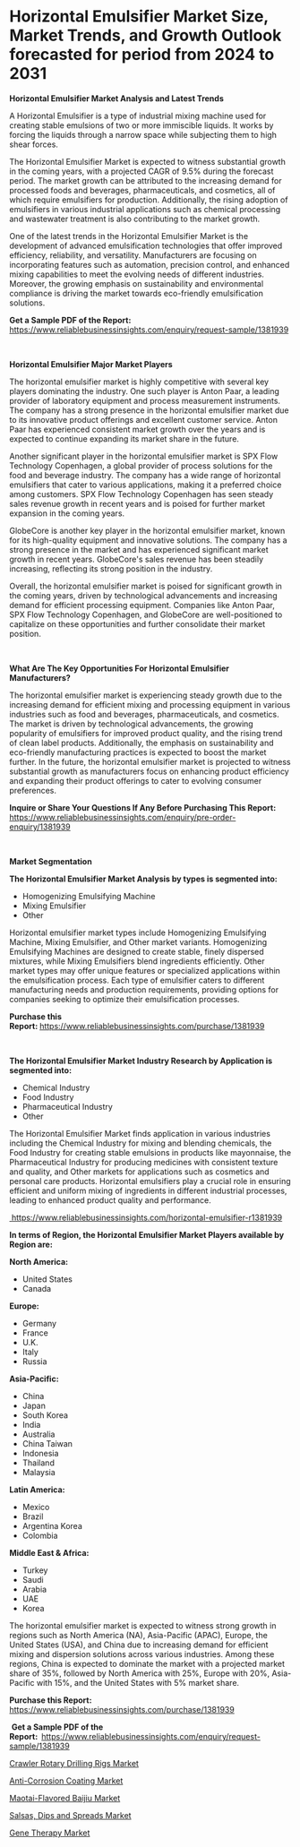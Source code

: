 <p><h1>Horizontal Emulsifier Market Size, Market Trends, and Growth Outlook forecasted for period from 2024 to 2031</h1></p><p><strong>Horizontal Emulsifier Market Analysis and Latest Trends</strong></p>
<p><p>A Horizontal Emulsifier is a type of industrial mixing machine used for creating stable emulsions of two or more immiscible liquids. It works by forcing the liquids through a narrow space while subjecting them to high shear forces.</p><p>The Horizontal Emulsifier Market is expected to witness substantial growth in the coming years, with a projected CAGR of 9.5% during the forecast period. The market growth can be attributed to the increasing demand for processed foods and beverages, pharmaceuticals, and cosmetics, all of which require emulsifiers for production. Additionally, the rising adoption of emulsifiers in various industrial applications such as chemical processing and wastewater treatment is also contributing to the market growth.</p><p>One of the latest trends in the Horizontal Emulsifier Market is the development of advanced emulsification technologies that offer improved efficiency, reliability, and versatility. Manufacturers are focusing on incorporating features such as automation, precision control, and enhanced mixing capabilities to meet the evolving needs of different industries. Moreover, the growing emphasis on sustainability and environmental compliance is driving the market towards eco-friendly emulsification solutions.</p></p>
<p><strong>Get a Sample PDF of the Report:&nbsp;</strong> <a href="https://www.reliablebusinessinsights.com/enquiry/request-sample/1381939">https://www.reliablebusinessinsights.com/enquiry/request-sample/1381939</a></p>
<p>&nbsp;</p>
<p><strong>Horizontal Emulsifier Major Market Players</strong></p>
<p><p>The horizontal emulsifier market is highly competitive with several key players dominating the industry. One such player is Anton Paar, a leading provider of laboratory equipment and process measurement instruments. The company has a strong presence in the horizontal emulsifier market due to its innovative product offerings and excellent customer service. Anton Paar has experienced consistent market growth over the years and is expected to continue expanding its market share in the future.</p><p>Another significant player in the horizontal emulsifier market is SPX Flow Technology Copenhagen, a global provider of process solutions for the food and beverage industry. The company has a wide range of horizontal emulsifiers that cater to various applications, making it a preferred choice among customers. SPX Flow Technology Copenhagen has seen steady sales revenue growth in recent years and is poised for further market expansion in the coming years.</p><p>GlobeCore is another key player in the horizontal emulsifier market, known for its high-quality equipment and innovative solutions. The company has a strong presence in the market and has experienced significant market growth in recent years. GlobeCore's sales revenue has been steadily increasing, reflecting its strong position in the industry.</p><p>Overall, the horizontal emulsifier market is poised for significant growth in the coming years, driven by technological advancements and increasing demand for efficient processing equipment. Companies like Anton Paar, SPX Flow Technology Copenhagen, and GlobeCore are well-positioned to capitalize on these opportunities and further consolidate their market position.</p></p>
<p>&nbsp;</p>
<p><strong>What Are The Key Opportunities For Horizontal Emulsifier Manufacturers?</strong></p>
<p><p>The horizontal emulsifier market is experiencing steady growth due to the increasing demand for efficient mixing and processing equipment in various industries such as food and beverages, pharmaceuticals, and cosmetics. The market is driven by technological advancements, the growing popularity of emulsifiers for improved product quality, and the rising trend of clean label products. Additionally, the emphasis on sustainability and eco-friendly manufacturing practices is expected to boost the market further. In the future, the horizontal emulsifier market is projected to witness substantial growth as manufacturers focus on enhancing product efficiency and expanding their product offerings to cater to evolving consumer preferences.</p></p>
<p><strong>Inquire or Share Your Questions If Any Before Purchasing This Report:</strong> <a href="https://www.reliablebusinessinsights.com/enquiry/pre-order-enquiry/1381939">https://www.reliablebusinessinsights.com/enquiry/pre-order-enquiry/1381939</a></p>
<p>&nbsp;</p>
<p><strong>Market Segmentation</strong></p>
<p><strong>The Horizontal Emulsifier Market Analysis by types is segmented into:</strong></p>
<p><ul><li>Homogenizing Emulsifying Machine</li><li>Mixing Emulsifier</li><li>Other</li></ul></p>
<p><p>Horizontal emulsifier market types include Homogenizing Emulsifying Machine, Mixing Emulsifier, and Other market variants. Homogenizing Emulsifying Machines are designed to create stable, finely dispersed mixtures, while Mixing Emulsifiers blend ingredients efficiently. Other market types may offer unique features or specialized applications within the emulsification process. Each type of emulsifier caters to different manufacturing needs and production requirements, providing options for companies seeking to optimize their emulsification processes.</p></p>
<p><strong>Purchase this Report:&nbsp;</strong><a href="https://www.reliablebusinessinsights.com/purchase/1381939">https://www.reliablebusinessinsights.com/purchase/1381939</a></p>
<p>&nbsp;</p>
<p><strong>The Horizontal Emulsifier Market Industry Research by Application is segmented into:</strong></p>
<p><ul><li>Chemical Industry</li><li>Food Industry</li><li>Pharmaceutical Industry</li><li>Other</li></ul></p>
<p><p>The Horizontal Emulsifier Market finds application in various industries including the Chemical Industry for mixing and blending chemicals, the Food Industry for creating stable emulsions in products like mayonnaise, the Pharmaceutical Industry for producing medicines with consistent texture and quality, and Other markets for applications such as cosmetics and personal care products. Horizontal emulsifiers play a crucial role in ensuring efficient and uniform mixing of ingredients in different industrial processes, leading to enhanced product quality and performance.</p></p>
<p><a href="https://www.reliablebusinessinsights.com/horizontal-emulsifier-r1381939">&nbsp;https://www.reliablebusinessinsights.com/horizontal-emulsifier-r1381939</a></p>
<p><strong>In terms of Region, the Horizontal Emulsifier Market Players available by Region are:</strong></p>
<p>
    <p> <strong> North America: </strong>
        <ul>
            <li>United States</li>
            <li>Canada</li>
        </ul>
        </p> 
    <p> <strong> Europe: </strong>
        <ul>
            <li>Germany</li>
            <li>France</li>
            <li>U.K.</li>
            <li>Italy</li>
            <li>Russia</li>
        </ul>
        </p> 
    <p> <strong> Asia-Pacific: </strong>
        <ul>
            <li>China</li>
            <li>Japan</li>
            <li>South Korea</li>
            <li>India</li>
            <li>Australia</li>
            <li>China Taiwan</li>
            <li>Indonesia</li>
            <li>Thailand</li>
            <li>Malaysia</li>
        </ul>
        </p> 
    <p> <strong> Latin America: </strong>
        <ul>
            <li>Mexico</li>
            <li>Brazil</li>
            <li>Argentina Korea</li>
            <li>Colombia</li>
        </ul>
        </p> 
    <p> <strong> Middle East & Africa: </strong>
        <ul>
            <li>Turkey</li>
            <li>Saudi</li>
            <li>Arabia</li>
            <li>UAE</li>
            <li>Korea</li>
        </ul>
    </p>
    </p>
<p><p>The horizontal emulsifier market is expected to witness strong growth in regions such as North America (NA), Asia-Pacific (APAC), Europe, the United States (USA), and China due to increasing demand for efficient mixing and dispersion solutions across various industries. Among these regions, China is expected to dominate the market with a projected market share of 35%, followed by North America with 25%, Europe with 20%, Asia-Pacific with 15%, and the United States with 5% market share.</p></p>
<p><strong>Purchase this Report: </strong><a href="https://www.reliablebusinessinsights.com/purchase/1381939">https://www.reliablebusinessinsights.com/purchase/1381939</a></p>
<p>&nbsp;<strong>Get a Sample PDF of the Report:&nbsp;&nbsp;</strong><a href="https://www.reliablebusinessinsights.com/enquiry/request-sample/1381939">https://www.reliablebusinessinsights.com/enquiry/request-sample/1381939</a></p>
<p><strong></strong></p>
<p><p><a href="https://www.linkedin.com/pulse/future-trends-global-crawler-rotary-drilling-rigs-market-insights-umzze">Crawler Rotary Drilling Rigs Market</a></p><p><a href="https://medium.com/@ruth.gibson8095/anti-corrosion-coating-market-investigation-industry-evolution-and-forecast-till-2031-1bdda3030544">Anti-Corrosion Coating Market</a></p><p><a href="https://github.com/indrystar/Market-Research-Report-List-4/blob/main/maotai-flavored-baijiu-market.md">Maotai-Flavored Baijiu Market</a></p><p><a href="https://github.com/AKSHATREPORTPRIME/Market-Research-Report-List-5/blob/main/salsas-dips-and-spreads-market.md">Salsas, Dips and Spreads Market</a></p><p><a href="https://medium.com/@oliver.rampling568768/gene-therapy-market-global-market-insights-and-sales-trends-2024-to-2031-47ced476b91c">Gene Therapy Market</a></p></p>